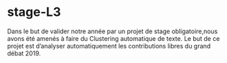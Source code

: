 # stage-L3
Dans le but de valider notre année par un projet de stage obligatoire,nous avons été amenés à faire du Clustering automatique de texte.
Le but de ce projet est d’analyser automatiquement les contributions libres du grand débat 2019.
